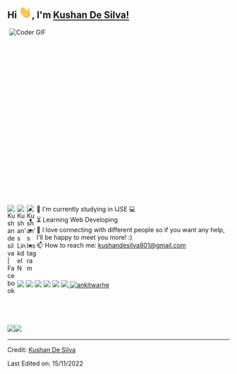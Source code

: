 ## Hi <img src="https://github.com/ankitwarbhe/ankitwarbhe/blob/master/Hi.gif" width="29px">, I'm [Kushan De Silva!](https://github.com/kushandesilva59?tab=repositories)



<img align="right" src="https://github.com/kushandesilva59/kushandesilva59/blob/master/developer.gif" alt="Coder GIF" width="500" height="400">


<a href="https://www.facebook.com/kushan.kumuditha.1/" target="_blank">
    <img align="left" alt="Kushan de silva | Facebook" width="22px" src="https://cdn.jsdelivr.net/npm/simple-icons@3.13.0/icons/facebook.svg" />
</a>
<a href="https://www.linkedin.com/in/kushan-kumuditha-5b343a246/](https://www.linkedin.com/in/kushan-kumuditha-de-silva" target="_blank">
    <img align="left" alt="Kushan's LinkdeIN" width="22px" src="https://cdn.jsdelivr.net/npm/simple-icons@v3/icons/linkedin.svg" />
</a>
<a href="https://www.instagram.com/kush__________________/" target="_blank">
    <img align="left" alt="Kushan's Instagram" width="22px" src="https://cdn.jsdelivr.net/npm/simple-icons@v3/icons/instagram.svg" />
</a>
<br><br>






- :telescope: I'm currently studying in IJSE  💻
- :hourglass_flowing_sand: Learning Web Developing
- 💬 I love connecting with different people so if you want any help, I'll be happy to meet you more! :)
- 📫 How to reach me: kushandesilva801@gmail.com
<br><br><br><br>

![](https://img.shields.io/badge/Machine%20Learning-%3C%2F%3E-blueviolet) ![](https://img.shields.io/badge/Core%20Java-%3C%2F%3E-yellow) ![](https://img.shields.io/badge/Python-%7C-0%2C%2022%2C%20100) ![](https://img.shields.io/badge/Business%20English-%7C-yellowgreen) ![](https://img.shields.io/badge/SQL-%7C-orange) ![](https://img.shields.io/badge/Cloud%20Developer-%7C-blue)<a href="https://github.com/kushandesilva59" target="_blank">
    <img src="https://komarev.com/ghpvc/?username=kushandesilva59&label=Views&color=blue&style=plastic" alt="ankitwarhe" />
</a>

<br><br><br><br>
<img align="" height='130px' src="https://github-readme-stats.vercel.app/api?username=kushandesilva59&hide_title=true&show_icons=true&include_all_commits=true&line_height=21&bg_color=0,EC6C6C,FFD479,FFFC79,73FA79&theme=graywhite" /><img align="" height='130px' src="https://github-readme-stats.vercel.app/api/top-langs/?username=kushandesilva59&hide_title=true&layout=compact&bg_color=0,73FA79,73FDFF,D783FF&theme=graywhite" />

----
Credit: [Kushan De Silva](https://github.com/kushandesilva59)

Last Edited on: 15/11/2022
